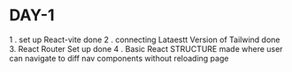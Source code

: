 #                                          DAY-1
1 . set up React-vite done 
2 . connecting  Lataestt Version of Tailwind done 
3.  React Router Set up done 
4 . Basic React STRUCTURE made where user can navigate to diff nav components without reloading page 


